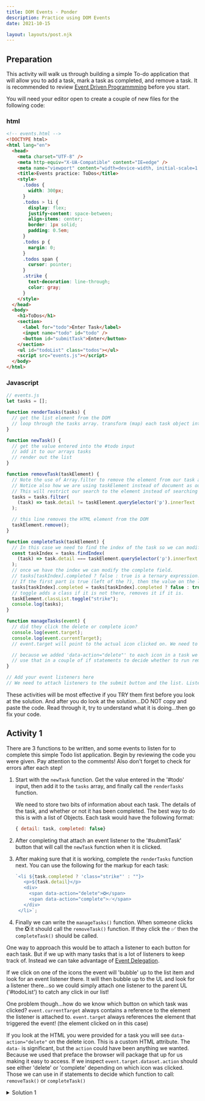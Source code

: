 ```yaml
---
title: DOM Events - Ponder
description: Practice using DOM Events
date: 2021-10-15

layout: layouts/post.njk
---
```


## Preparation

This activity will walk us through building a simple To-do application that will allow you to add a task, mark a task as completed, and remove a task. It is recommended to review [Event Driven Programmming](../prepare1) before you start.

You will need your editor open to create a couple of new files for the following code:

### html

```html
<!-- events.html -->
<!DOCTYPE html>
<html lang="en">
  <head>
    <meta charset="UTF-8" />
    <meta http-equiv="X-UA-Compatible" content="IE=edge" />
    <meta name="viewport" content="width=device-width, initial-scale=1.0" />
    <title>Events practice: ToDos</title>
    <style>
      .todos {
        width: 300px;
      }
      .todos > li {
        display: flex;
        justify-content: space-between;
        align-items: center;
        border: 1px solid;
        padding: 0.5em;
      }
      .todos p {
        margin: 0;
      }
      .todos span {
        cursor: pointer;
      }
      .strike {
        text-decoration: line-through;
        color: gray;
      }
    </style>
  </head>
  <body>
    <h1>ToDos</h1>
    <section>
      <label for="todo">Enter Task</label>
      <input name="todo" id="todo" />
      <button id="submitTask">Enter</button>
    </section>
    <ul id="todoList" class="todos"></ul>
    <script src="events.js"></script>
  </body>
</html>
```

### Javascript

```javascript
// events.js
let tasks = [];

function renderTasks(tasks) {
  // get the list element from the DOM
  // loop through the tasks array. transform (map) each task object into the appropriate HTML to represent a to-do.
}

function newTask() {
  // get the value entered into the #todo input
  // add it to our arrays tasks
  // render out the list
}

function removeTask(taskElement) {
  // Note the use of Array.filter to remove the element from our task array
  // Notice also how we are using taskElement instead of document as our starting point?
  // This will restrict our search to the element instead of searching the whole document.
  tasks = tasks.filter(
    (task) => task.detail != taskElement.querySelector('p').innerText
  );

  // this line removes the HTML element from the DOM
  taskElement.remove();
}

function completeTask(taskElement) {
  // In this case we need to find the index of the task so we can modify it.
  const taskIndex = tasks.findIndex(
    (task) => task.detail === taskElement.querySelector('p').innerText
  );
  // once we have the index we can modify the complete field.
  // tasks[taskIndex].completed ? false : true is a ternary expression.
  // If the first part is true (left of the ?), then the value on the left of the : will get returned, otherwise the value on the right of the : will be returned.
  tasks[taskIndex].completed = tasks[taskIndex].completed ? false : true;
  // toggle adds a class if it is not there, removes it if it is.
  taskElement.classList.toggle("strike");
  console.log(tasks);
}

function manageTasks(event) {
  // did they click the delete or complete icon?
  console.log(event.target);
  console.log(event.currentTarget);
  // event.target will point to the actual icon clicked on. We need to get the parent li to work with however. HINT: Remember element.closest()? Look it up if you don't

  // because we added 'data-action="delete"' to each icon in a task we can access a dataset property on our target (e.target.dataset.action)
  // use that in a couple of if statements to decide whether to run removeTask or completeTask
}

// Add your event listeners here
// We need to attach listeners to the submit button and the list. Listen for a click, call the 'newTask' function on submit and call the 'manageTasks' function if either of the icons are clicked in the list of tasks.
```

These activities will be most effective if you TRY them first before you look at the solution. And after you do look at the solution...DO NOT copy and paste the code. Read through it, try to understand what it is doing...then go fix your code.

## Activity 1

There are 3 functions to be written, and some events to listen for to complete this simple Todo list application. Begin by reviewing the code you were given. Pay attention to the comments!  Also don't forget to check for errors after each step!

1. Start with the `newTask` function. Get the value entered in the '#todo' input, then add it to the `tasks` array, and finally call the `renderTasks` function.

   We need to store two bits of information about each task. The details of the task, and whether or not it has been completed. The best way to do this is with a list of Objects. Each task would have the following format:

   ```javascript
   { detail: task, completed: false}
   ```

2. After completing that attach an event listener to the '#submitTask' button that will call the `newTask` function when it is clicked.
3. After making sure that it is working, complete the `renderTasks` function next. You can use the following for the markup for each task:
   ```javascript
   `<li ${task.completed ? 'class="strike"' : ""}>
      <p>${task.detail}</p>
      <div>
        <span data-action="delete">❎</span>
        <span data-action="complete">✅</span>
      </div>
    </li>`;
   ```
4. Finally we can write the `manageTasks()` function. When someone clicks the ❎ it should call the `removeTask()` function. If they click the ✅ then the `completeTask()` should be called.

<div class="callout">

One way to approach this would be to attach a listener to each button for each task. But if we up with many tasks that is a lot of listeners to keep track of. Instead we can take advantage of [Event Delegation](https://developer.mozilla.org/en-US/docs/Learn/JavaScript/Building_blocks/Events#event_delegation).

If we click on one of the icons the event will 'bubble' up to the list item and look for an event listener there. It will then bubble up to the UL and look for a listener there...so we could simply attach one listener to the parent UL ('#todoList') to catch any click in our list!

One problem though...how do we know which button on which task was clicked? `event.currentTarget` always contains a reference to the element the listener is attached to. `event.target` always references the element that triggered the event! (the element clicked on in this case)

If you look at the HTML you were provided for a task you will see `data-action="delete"` on the delete icon. This is a custom HTML attribute. The `data-` is significant, but the `action` could have been anything we wanted. Because we used that preface the browser will package that up for us making it easy to access. If we inspect `event.target.dataset.action` should see either 'delete' or 'complete' depending on which icon was clicked. Those we can use in if statements to decide which function to call: `removeTask()` or `completeTask()`

 </div>

<details>
<summary>Solution 1</summary>

```javascript
let tasks = [];

function taskTemplate(task) {
  return `
    <li ${task.completed ? 'class="strike"' : ""}>
      <p>${task.detail}</p>
      <div>
        <span data-action="delete">❎</span>
        <span data-action="complete">✅</span>
      </div>
    </li>`
}

function renderTasks(tasks) {
  // get the list element from the DOM
  const listElement = document.querySelector("#todoList");
  listElement.innerHTML = "";
  // loop through the tasks array. transform (map) each task object into the appropriate HTML to represent a to-do.
  const html = tasks.map(taskTemplate).join("");
  listElement.innerHTML = html;
}

function newTask() {
  // get the value entered into the #todo input
  const task = document.querySelector("#todo").value;
  // add it to our arrays tasks
  tasks.push({ detail: task, completed: false });
  // render out the list
  renderTasks(tasks);
}

function removeTask(taskElement) {
  // Notice how we are using taskElement instead of document as our starting point?
  // This will restrict our search to the element instead of searching the whole document.
  tasks = tasks.filter(
    (task) => task.detail != taskElement.querySelector('p').innerText
  );
  taskElement.remove();
}

function completeTask(taskElement) {
  const taskIndex = tasks.findIndex(
    (task) => task.detail === taskElement.querySelector('p').innerText
  );
  tasks[taskIndex].completed = tasks[taskIndex].completed ? false : true;
  taskElement.classList.toggle("strike");
  console.log(tasks);
}

function manageTasks(e) {
  // did they click the delete or complete icon?
  console.log(e.target);
  const parent = e.target.closest("li");
  if (e.target.dataset.action === "delete") {
    removeTask(parent);
  }
  if (e.target.dataset.action === "complete") {
    completeTask(parent);
  }
}

// Add your event listeners here
document.querySelector("#submitTask").addEventListener("click", newTask);
document.querySelector("#todoList").addEventListener("click", manageTasks);

// render  the initial list of tasks (if any) when the page loads
renderTasks(tasks);
```

</details>
